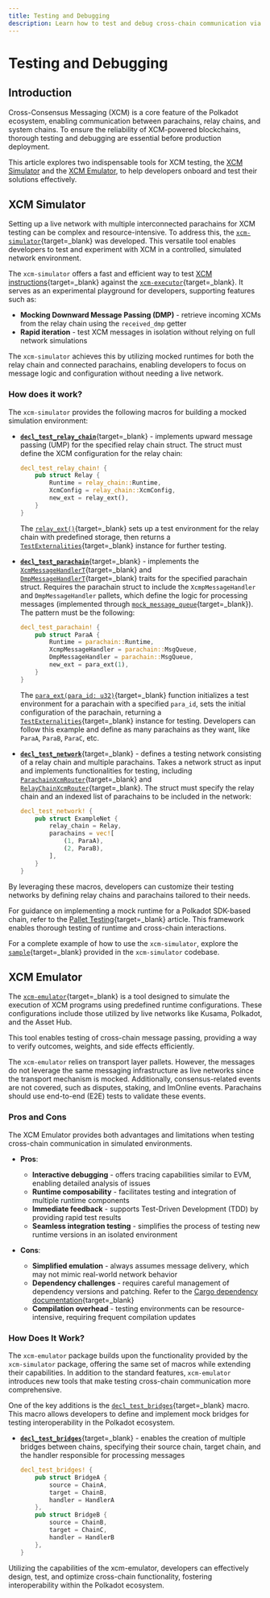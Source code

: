 ```yaml
---
title: Testing and Debugging
description: Learn how to test and debug cross-chain communication via the XCM Simulator and Emulator to ensure interoperability and reliable execution.
---
```


# Testing and Debugging

## Introduction

Cross-Consensus Messaging (XCM) is a core feature of the Polkadot ecosystem, enabling communication between parachains, relay chains, and system chains. To ensure the reliability of XCM-powered blockchains, thorough testing and debugging are essential before production deployment.

This article explores two indispensable tools for XCM testing, the [XCM Simulator](#xcm-simulator) and  the [XCM Emulator](#xcm-emulator), to help developers onboard and test their solutions effectively.

## XCM Simulator

Setting up a live network with multiple interconnected parachains for XCM testing can be complex and resource-intensive. To address this, the [`xcm-simulator`](https://github.com/paritytech/polkadot-sdk/tree/{{dependencies.polkadot_sdk.stable_version}}/polkadot/xcm/xcm-simulator){target=\_blank} was developed. This versatile tool enables developers to test and experiment with XCM in a controlled, simulated network environment.

The `xcm-simulator` offers a fast and efficient way to test [XCM instructions](https://github.com/polkadot-fellows/xcm-format?tab=readme-ov-file#5-the-xcvm-instruction-set){target=\_blank} against the [`xcm-executor`](https://paritytech.github.io/polkadot-sdk/master/staging_xcm_executor/index.html){target=\_blank}. It serves as an experimental playground for developers, supporting features such as:

- **Mocking Downward Message Passing (DMP)** - retrieve incoming XCMs from the relay chain using the `received_dmp` getter
- **Rapid iteration** - test XCM messages in isolation without relying on full network simulations

The `xcm-simulator` achieves this by utilizing mocked runtimes for both the relay chain and connected parachains, enabling developers to focus on message logic and configuration without needing a live network.

### How does it work?

The `xcm-simulator` provides the following macros for building a mocked simulation environment:

- [**`decl_test_relay_chain`**](https://github.com/paritytech/polkadot-sdk/blob/{{dependencies.polkadot_sdk.stable_version}}/polkadot/xcm/xcm-simulator/src/lib.rs#L110C14-L110C35){target=\_blank} - implements upward message passing (UMP) for the specified relay chain struct. The struct must define the XCM configuration for the relay chain:

    ```rust
    decl_test_relay_chain! {
        pub struct Relay {
            Runtime = relay_chain::Runtime,
            XcmConfig = relay_chain::XcmConfig,
            new_ext = relay_ext(),
        }
    }
    ```

    The [`relay_ext()`](https://github.com/paritytech/polkadot-sdk/blob/{{dependencies.polkadot_sdk.stable_version}}/polkadot/xcm/xcm-simulator/example/src/lib.rs#L117C1-L139C2){target=\_blank} sets up a test environment for the relay chain with predefined storage, then returns a [`TestExternalities`](https://paritytech.github.io/polkadot-sdk/master/polkadot_sdk_frame/testing_prelude/type.TestExternalities.html){target=\_blank} instance for further testing. 


- [**`decl_test_parachain`**](https://github.com/paritytech/polkadot-sdk/blob/{{dependencies.polkadot_sdk.stable_version}}/polkadot/xcm/xcm-simulator/src/lib.rs#L180){target=\_blank} - implements the [`XcmMessageHandlerT`](https://paritytech.github.io/polkadot-sdk/master/xcm_simulator/trait.XcmpMessageHandlerT.html){target=\_blank} and [`DmpMessageHandlerT`](https://paritytech.github.io/polkadot-sdk/master/xcm_simulator/trait.DmpMessageHandlerT.html){target=\_blank} traits for the specified parachain struct. Requires the parachain struct to include the `XcmpMessageHandler` and `DmpMessageHandler` pallets, which define the logic for processing messages (implemented through [`mock_message_queue`](https://paritytech.github.io/polkadot-sdk/master/xcm_simulator/mock_message_queue/index.html){target=\_blank}). The pattern must be the following: 

    ```rust
    decl_test_parachain! {
        pub struct ParaA {
            Runtime = parachain::Runtime,
            XcmpMessageHandler = parachain::MsgQueue,
            DmpMessageHandler = parachain::MsgQueue,
            new_ext = para_ext(1),
        }
    }
    ```

    The [`para_ext(para_id: u32)`](https://github.com/paritytech/polkadot-sdk/blob/{{dependencies.polkadot_sdk.stable_version}}/polkadot/xcm/xcm-simulator/example/src/lib.rs#L97C1-L115C2){target=\_blank} function initializes a test environment for a parachain with a specified `para_id`, sets the initial configuration of the parachain, returning a [`TestExternalities`](https://paritytech.github.io/polkadot-sdk/master/polkadot_sdk_frame/testing_prelude/type.TestExternalities.html){target=\_blank} instance for testing. Developers can follow this example and define as many parachains as they want, like `ParaA`, `ParaB`, `ParaC`, etc.

- [**`decl_test_network`**](https://github.com/paritytech/polkadot-sdk/blob/{{dependencies.polkadot_sdk.stable_version}}/polkadot/xcm/xcm-simulator/src/lib.rs#L292){target=\_blank} - defines a testing network consisting of a relay chain and multiple parachains. Takes a network struct as input and implements functionalities for testing, including [`ParachainXcmRouter`](https://paritytech.github.io/polkadot-sdk/master/xcm_simulator_example/struct.ParachainXcmRouter.html){target=\_blank} and [`RelayChainXcmRouter`](https://paritytech.github.io/polkadot-sdk/master/xcm_simulator_example/struct.RelayChainXcmRouter.html){target=\_blank}. The struct must specify the relay chain and an indexed list of parachains to be included in the network:

    ```rust
    decl_test_network! {
        pub struct ExampleNet {
            relay_chain = Relay,
            parachains = vec![
                (1, ParaA),
                (2, ParaB),
            ],
        }
    }
    ```

By leveraging these macros, developers can customize their testing networks by defining relay chains and parachains tailored to their needs.

For guidance on implementing a mock runtime for a Polkadot SDK-based chain, refer to the [Pallet Testing](/develop/parachains/testing/pallet-testing/){target=\_blank} article. This framework enables thorough testing of runtime and cross-chain interactions.

For a complete example of how to use the `xcm-simulator`, explore the [`sample`](https://github.com/paritytech/polkadot-sdk/tree/master/polkadot/xcm/xcm-simulator/example){target=\_blank} provided in the `xcm-simulator` codebase.

## XCM Emulator

The [`xcm-emulator`](https://github.com/paritytech/polkadot-sdk/tree/{{dependencies.polkadot_sdk.stable_version}}/cumulus/xcm/xcm-emulator){target=\_blank} is a tool designed to simulate the execution of XCM programs using predefined runtime configurations. These configurations include those utilized by live networks like Kusama, Polkadot, and the Asset Hub.

This tool enables testing of cross-chain message passing, providing a way to verify outcomes, weights, and side effects efficiently.

The `xcm-emulator` relies on transport layer pallets. However, the messages do not leverage the same messaging infrastructure as live networks since the transport mechanism is mocked. Additionally, consensus-related events are not covered, such as disputes, staking, and ImOnline events. Parachains should use end-to-end (E2E) tests to validate these events.

### Pros and Cons

The XCM Emulator provides both advantages and limitations when testing cross-chain communication in simulated environments.

- **Pros**:
    - **Interactive debugging** - offers tracing capabilities similar to EVM, enabling detailed analysis of issues
    - **Runtime composability** - facilitates testing and integration of multiple runtime components
    - **Immediate feedback** - supports Test-Driven Development (TDD) by providing rapid test results
    - **Seamless integration testing** - simplifies the process of testing new runtime versions in an isolated environment

- **Cons**:
    - **Simplified emulation** - always assumes message delivery, which may not mimic real-world network behavior
    - **Dependency challenges** - requires careful management of dependency versions and patching. Refer to the [Cargo dependency documentation](https://doc.rust-lang.org/cargo/reference/overriding-dependencies.html){target=\_blank}
    - **Compilation overhead** - testing environments can be resource-intensive, requiring frequent compilation updates

### How Does It Work?

The `xcm-emulator` package builds upon the functionality provided by the `xcm-simulator` package, offering the same set of macros while extending their capabilities. In addition to the standard features, `xcm-emulator` introduces new tools that make testing cross-chain communication more comprehensive.

One of the key additions is the [`decl_test_bridges`](https://github.com/paritytech/polkadot-sdk/blob/{{dependencies.polkadot_sdk.stable_version}}/cumulus/xcm/xcm-emulator/src/lib.rs#L1178){target=\_blank} macro. This macro allows developers to define and implement mock bridges for testing interoperability in the Polkadot ecosystem.

- [**`decl_test_bridges`**](https://github.com/paritytech/polkadot-sdk/blob/{{dependencies.polkadot_sdk.stable_version}}/cumulus/xcm/xcm-emulator/src/lib.rs#L1178){target=\_blank} - enables the creation of multiple bridges between chains, specifying their source chain, target chain, and the handler responsible for processing messages

    ```rust
    decl_test_bridges! {
        pub struct BridgeA {
            source = ChainA,
            target = ChainB,
            handler = HandlerA
        },
        pub struct BridgeB {
            source = ChainB,
            target = ChainC,
            handler = HandlerB
        },
    }
    ```

Utilizing the capabilities of the xcm-emulator, developers can effectively design, test, and optimize cross-chain functionality, fostering interoperability within the Polkadot ecosystem.
